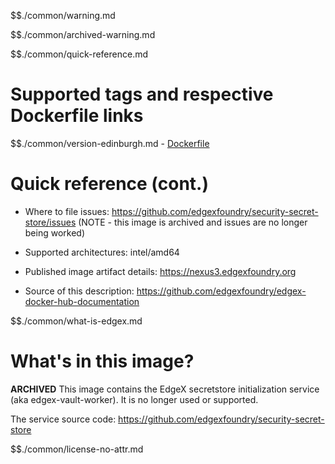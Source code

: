 $$./common/warning.md

$$./common/archived-warning.md

$$./common/quick-reference.md

# Supported tags and respective Dockerfile links

$$./common/version-edinburgh.md
        - [Dockerfile](https://github.com/edgexfoundry/security-secret-store/blob/edinburgh/Dockerfile.vault-worker)

# Quick reference (cont.)

- Where to file issues: https://github.com/edgexfoundry/security-secret-store/issues (NOTE - this image is archived and issues are no longer being worked)

- Supported architectures: intel/amd64

- Published image artifact details: https://nexus3.edgexfoundry.org

- Source of this description: https://github.com/edgexfoundry/edgex-docker-hub-documentation

$$./common/what-is-edgex.md

# What's in this image?

**ARCHIVED**
This image contains the EdgeX secretstore initialization service (aka edgex-vault-worker). It is no longer used or supported.

The service source code: https://github.com/edgexfoundry/security-secret-store

$$./common/license-no-attr.md
